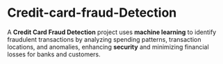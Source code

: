 # Credit-card-fraud-Detection
A **Credit Card Fraud Detection** project uses **machine learning** to identify fraudulent transactions by analyzing spending patterns, transaction locations, and anomalies, enhancing **security** and minimizing financial losses for banks and customers.
